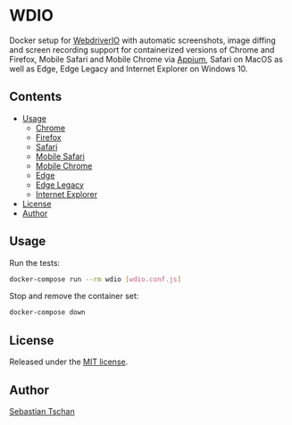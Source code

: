 # WDIO

Docker setup for [WebdriverIO](https://webdriver.io/) with automatic
screenshots, image diffing and screen recording support for containerized
versions of Chrome and Firefox, Mobile Safari and Mobile Chrome via
[Appium](https://appium.io/), Safari on MacOS as well as Edge, Edge Legacy and
Internet Explorer on Windows 10.

## Contents

- [Usage](#usage)
  - [Chrome](chrome.md)
  - [Firefox](firefox.md)
  - [Safari](safari.md)
  - [Mobile Safari](mobile-safari.md)
  - [Mobile Chrome](mobile-chrome.md)
  - [Edge](edge.md)
  - [Edge Legacy](edge-legacy.md)
  - [Internet Explorer](internet-explorer.md)
- [License](#license)
- [Author](#author)

## Usage

Run the tests:

```sh
docker-compose run --rm wdio [wdio.conf.js]
```

Stop and remove the container set:

```sh
docker-compose down
```

## License

Released under the [MIT license](https://opensource.org/licenses/MIT).

## Author

[Sebastian Tschan](https://blueimp.net/)
